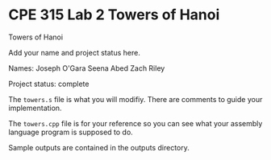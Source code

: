 # CPE 315 Lab 2 Towers of Hanoi
Towers of Hanoi

Add your name and project status here.

Names:
Joseph O'Gara
Seena Abed
Zach Riley

Project status:
complete

The ``towers.s`` file is what you will modifiy. There are comments
to guide your implementation.

The ``towers.cpp`` file is for your reference so you can see what your
assembly language program is supposed to do.

Sample outputs are contained in the outputs directory.
